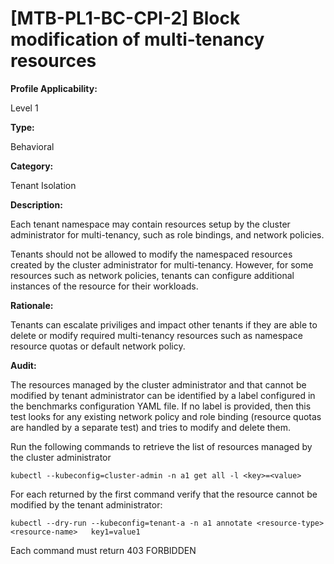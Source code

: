 # [MTB-PL1-BC-CPI-2] Block modification of multi-tenancy resources

**Profile Applicability:**

Level 1

**Type:**

Behavioral

**Category:**

Tenant Isolation

**Description:**

Each tenant namespace may contain resources setup by the cluster administrator for multi-tenancy, such as role bindings, and network policies.

Tenants should not be allowed to modify the namespaced resources created by the cluster administrator for multi-tenancy. However, for some resources such as network policies, tenants can configure additional instances of the resource for their workloads.

**Rationale:**

Tenants can escalate priviliges and impact other tenants if they are able to delete or modify required multi-tenancy resources such as namespace resource quotas or default network policy.

**Audit:**

The resources managed by the cluster administrator and that cannot be modified by tenant administrator can be identified by a label configured in the benchmarks configuration YAML file. If no label is provided, then this test looks for any existing network policy and role binding (resource quotas are handled by a separate test) and tries to modify and delete them.
	
Run the following commands to retrieve the list of resources managed by the cluster administrator

  	kubectl --kubeconfig=cluster-admin -n a1 get all -l <key>=<value>

For each returned by the first command verify that the resource cannot be modified by the tenant administrator:
	
	kubectl --dry-run --kubeconfig=tenant-a -n a1 annotate <resource-type> <resource-name>   key1=value1 

Each command must return 403 FORBIDDEN



